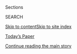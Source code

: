 <div id="app">

<div>

<div class="NYTAppHideMasthead css-1r6wvpq e1suatyy0">

<div class="section css-ui9rw0 e1suatyy2">

<div class="css-eph4ug er09x8g0">

<div class="css-6n7j50">

</div>

<span class="css-1dv1kvn">Sections</span>

<div class="css-10488qs">

<span class="css-1dv1kvn">SEARCH</span>

</div>

[Skip to content](#site-content)[Skip to site
index](#site-index)

</div>

<div class="css-10698na e1huz5gh0">

</div>

</div>

<div id="masthead-bar-one" class="section hasLinks css-15hmgas e1csuq9d3">

<div class="css-uqyvli e1csuq9d0">

</div>

<div class="css-1uqjmks e1csuq9d1">

</div>

<div class="css-9e9ivx">

[](https://myaccount.nytimes3xbfgragh.onion/auth/login?response_type=cookie&client_id=vi)

</div>

<div class="css-1bvtpon e1csuq9d2">

[Today’s Paper](https://www.nytimes3xbfgragh.onion/section/todayspaper)

</div>

</div>

</div>

</div>

<div data-aria-hidden="false">

<div id="site-content" data-role="main">

<div id="top-wrapper" class="css-15p45cc eaca97t0" type="top">

<div id="top-slug" class="css-19x0jxb eaca97t1" hidden="">

Advertisement

</div>

[Continue reading the main
story](#after-top)

<div class="ad top-wrapper" style="text-align:center;height:100%;display:block;min-height:90px">

<div id="top" class="place-ad" data-position="top" data-size-key="top">

</div>

</div>

<div id="after-top">

</div>

</div>

<div id="byline" class="section css-15h4p1b e9abtgs0">

<div class="css-1j21atc e1svk9qx1">

<div class="css-nfcc9b e1svk9qx3">

<div class="css-vl9dhg e1svk9qx5">

<div class="css-1nrhkj6 e1svk9qx6">

# Jennifer Steinhauer

</div>

## <span></span>

Jennifer Steinhauer has been a reporter for The New York Times since
1994. She has worked on the Metro, Business and National desk, and
served as City Hall bureau chief and Los Angeles bureau chief before
moving to Washington in 2010. She is the author of a novel, two
cookbooks and the upcoming book "The Firsts" the story of the women of
the 116th Congress.

</div>

</div>

</div>

<div>

<div id="mid1-wrapper" class="css-1mn4oms eaca97t0" type="rank">

<div id="mid1-slug" class="css-1tag3rd eaca97t1">

Advertisement

</div>

[Continue reading the main
story](#after-mid1)

<div id="mid1" class="ad mid1-wrapper" style="text-align:center;height:100%;display:block">

</div>

<div id="after-mid1">

</div>

</div>

</div>

<div class="css-185go5a e1o5byef0">

<div class="css-15cbhtu">

  - [Latest](#stream-panel)
  - <span class="css-6n7j50">Search</span>
    <div class="control">
    <div class="label-container css-1dv1kvn">
    Search
    </div>
    <div class="css-wm4t3d">
    **<span id="clear-search-input" class="css-1dv1kvn">Clear this text
    input</span>
    </div>
    </div>
    <span class="css-1iovbfw"></span>

<div id="stream-panel" class="section css-8msx5b e1jz0cab1">

<div class="css-13mho3u">

1.  
    
    <div class="css-1cp3ece">
    
    <div class="css-1l4spti">
    
    [](/live/2020/09/11/us/trump-vs-biden/some-fast-growing-militia-groups-are-attracting-veterans)
    
    <div class="css-79elbk">
    
    ![](https://static01.graylady3jvrrxbe.onion/images/2020/09/11/us/politics/11elections-briefing-militia/merlin_176623881_4b54b064-1027-465a-bfaf-ca149bd3ad1d-thumbWide.jpg?quality=75&auto=webp&disable=upscale)
    
    </div>
    
    ## Some fast-growing militia groups are attracting veterans.
    
    This was featured in live coverage.
    
    <div class="css-1nqbnmb ea5icrr0">
    
    By <span class="css-1n7hynb">Jennifer
    Steinhauer</span>
    
    </div>
    
    </div>
    
    <div class="css-1lc2l26 e1xfvim33">
    
    </div>
    
    </div>

2.  
    
    <div class="css-1cp3ece">
    
    <div class="css-1l4spti">
    
    [](/2020/09/11/us/politics/veterans-trump-protests-militias.html)
    
    <div class="css-79elbk">
    
    ![](https://static01.graylady3jvrrxbe.onion/images/2020/09/10/us/politics/10dc-unrest-militias1/merlin_174937320_6efcc5d5-cb90-4396-a481-cc280e95bc97-thumbWide.jpg?quality=75&auto=webp&disable=upscale)
    
    </div>
    
    ## Veterans Fortify the Ranks of Militias Aligned With Trump’s Views
    
    The vast majority of veterans do not join militias, but some
    fast-growing militias have many veterans among their ranks.
    
    <div class="css-1nqbnmb ea5icrr0">
    
    By <span class="css-1n7hynb">Jennifer
    Steinhauer</span>
    
    </div>
    
    </div>
    
    <div class="css-1lc2l26 e1xfvim33">
    
    </div>
    
    </div>

3.  
    
    <div class="css-1cp3ece">
    
    <div class="css-1l4spti">
    
    [](/live/2020/09/04/us/trump-vs-biden/democrats-see-an-opening-for-winning-over-military-voters)
    
    <div class="css-79elbk">
    
    ![](https://static01.graylady3jvrrxbe.onion/images/2020/09/04/us/politics/04elections-briefing-campaign-vets/merlin_167625882_4901d67a-85fa-4df7-a46e-e092376b120b-thumbWide.jpg?quality=75&auto=webp&disable=upscale)
    
    </div>
    
    ## Democrats see an opening for winning over military voters.
    
    This was featured in live coverage.
    
    <div class="css-1nqbnmb ea5icrr0">
    
    By <span class="css-1n7hynb">Jennifer
    Steinhauer</span>
    
    </div>
    
    </div>
    
    <div class="css-1lc2l26 e1xfvim33">
    
    </div>
    
    </div>

4.  
    
    <div class="css-1cp3ece">
    
    <div class="css-1l4spti">
    
    [](/2020/09/04/us/politics/trump-military-vote-democrats.html)
    
    <div class="css-79elbk">
    
    ![](https://static01.graylady3jvrrxbe.onion/images/2020/09/04/us/politics/04CAMPAIGN-VETS1/merlin_167625942_42e815c2-06fd-4b5e-9c20-c45cc9cd0ff9-thumbWide.jpg?quality=75&auto=webp&disable=upscale)
    
    </div>
    
    ## After Report That Trump Disparaged War Dead, Democrats See Chance to Win Over Military Voters
    
    Liberal groups had already ramped up efforts to win over veterans
    and military families in swing states, where even a small shift
    could prove decisive.
    
    <div class="css-1nqbnmb ea5icrr0">
    
    By <span class="css-1n7hynb">Jennifer
    Steinhauer</span>
    
    </div>
    
    </div>
    
    <div class="css-1lc2l26 e1xfvim33">
    
    </div>
    
    </div>

5.  
    
    <div class="css-1cp3ece">
    
    <div class="css-1l4spti">
    
    [](/2020/08/19/us/politics/trump-veterans.html)
    
    <div class="css-79elbk">
    
    ![](https://static01.graylady3jvrrxbe.onion/images/2020/08/17/us/politics/00dc-va1/00dc-va1-thumbWide-v3.jpg?quality=75&auto=webp&disable=upscale)
    
    </div>
    
    ## Trump Cites the V.A. as a Central Achievement. But Troubles Simmer.
    
    The department’s long litany of problems has left some questioning
    why President Trump is trying to make his record there a centerpiece
    of his re-election campaign.
    
    <div class="css-1nqbnmb ea5icrr0">
    
    By <span class="css-1n7hynb">Jennifer
    Steinhauer</span>
    
    </div>
    
    </div>
    
    <div class="css-1lc2l26 e1xfvim33">
    
    </div>
    
    </div>

6.  
    
    <div class="css-1cp3ece">
    
    <div class="css-1l4spti">
    
    [](/2020/08/12/health/Covid-restaurants-bars.html)
    
    <div class="css-79elbk">
    
    ![](https://static01.graylady3jvrrxbe.onion/images/2020/08/12/science/12VIRUS-RESTAURANTS4/00VIRUS-RESTAURANTS4-thumbWide.jpg?quality=75&auto=webp&disable=upscale)
    
    </div>
    
    ## The Nation Wanted to Eat Out Again. Everyone Has Paid the Price.
    
    Governments and restaurant owners wanted to get back to business.
    But bars and restaurants have become a focal point for clusters of
    Covid infections.
    
    <div class="css-1nqbnmb ea5icrr0">
    
    By <span class="css-1n7hynb">Jennifer
    Steinhauer</span>
    
    </div>
    
    </div>
    
    <div class="css-1lc2l26 e1xfvim33">
    
    </div>
    
    </div>

7.  
    
    <div class="css-1cp3ece">
    
    <div class="css-1l4spti">
    
    [](/2020/07/31/health/covid-contact-tracing-tests.html)
    
    <div class="css-79elbk">
    
    ![](https://static01.graylady3jvrrxbe.onion/images/2020/07/28/science/28VIRUS-TRACE3/28VIRUS-TRACE3-thumbWide.jpg?quality=75&auto=webp&disable=upscale)
    
    </div>
    
    ## Contact Tracing Is Failing in Many States. Here’s Why.
    
    Inadequate testing and protracted delays in producing results have
    crippled tracking and hampered efforts to contain major outbreaks.
    
    <div class="css-1nqbnmb ea5icrr0">
    
    By <span class="css-1n7hynb">Jennifer Steinhauer <span>and</span>
    Abby
    Goodnough</span>
    
    </div>
    
    </div>
    
    <div class="css-1lc2l26 e1xfvim33">
    
    </div>
    
    </div>

8.  
    
    <div class="css-1cp3ece">
    
    <div class="css-1l4spti">
    
    [](/2020/07/28/us/politics/veterans-suicide.html)
    
    <div class="css-79elbk">
    
    ![](https://static01.graylady3jvrrxbe.onion/images/2020/07/28/us/politics/28dc-va/merlin_169646094_23e0bbc5-c4fe-44ca-bca5-3417234a3ac1-thumbWide.jpg?quality=75&auto=webp&disable=upscale)
    
    </div>
    
    ## Report Slams Doctor at V.A. for Dismissing Suicide Risk of Patient Who Later Killed Himself
    
    Six days after being removed by the police from a veterans hospital
    in Washington, the man died from a self-inflicted gunshot wound.
    
    <div class="css-1nqbnmb ea5icrr0">
    
    By <span class="css-1n7hynb">Jennifer
    Steinhauer</span>
    
    </div>
    
    </div>
    
    <div class="css-1lc2l26 e1xfvim33">
    
    </div>
    
    </div>

9.  
    
    <div class="css-1cp3ece">
    
    <div class="css-1l4spti">
    
    [](/2020/07/21/us/politics/coronavirus-military.html)
    
    <div class="css-79elbk">
    
    ![](https://static01.graylady3jvrrxbe.onion/images/2020/07/21/us/politics/21dc-virus-military1/merlin_173626323_c7b0f6f0-692e-4ec9-ad98-ae7ce9c96213-thumbWide.jpg?quality=75&auto=webp&disable=upscale)
    
    </div>
    
    ## Rise in Virus Cases Near Bases in U.S. and Abroad Poses Test for Military
    
    American military officials are trying to contain the spread of the
    coronavirus in its ranks while tackling logistical problems like
    relieving troops overseas.
    
    <div class="css-1nqbnmb ea5icrr0">
    
    By <span class="css-1n7hynb">Jennifer Steinhauer <span>and</span>
    Thomas
    Gibbons-Neff</span>
    
    </div>
    
    </div>
    
    <div class="css-1lc2l26 e1xfvim33">
    
    </div>
    
    </div>

10. 
    
    <div class="css-1cp3ece">
    
    <div class="css-1l4spti">
    
    [](/2020/07/15/magazine/victory-gardens-world-war-II.html)
    
    <div class="css-79elbk">
    
    ![](https://static01.graylady3jvrrxbe.onion/images/2020/07/15/multimedia/15ww2-victory-gardens-01/15ww2-victory-gardens-01-thumbWide.png?quality=75&auto=webp&disable=upscale)
    
    </div>
    
    ### <span class="css-m70j1g">Beyond the World War II We Know</span>
    
    ## Victory Gardens Were More About Solidarity Than Survival
    
    During World War II, millions of Americans grew their own
    vegetables, but the movement was driven much more by government and
    corporate messaging than by the threat of starvation.
    
    <div class="css-1nqbnmb ea5icrr0">
    
    By <span class="css-1n7hynb">Jennifer Steinhauer</span>
    
    </div>
    
    </div>
    
    <div class="css-1lc2l26 e1xfvim33">
    
    </div>
    
    </div>

<div class="css-13mho3u">

<div class="css-1t62hi8">

<div class="css-1stvaey">

Show
More

<div>

<div style="border:0;clip:rect(0 0 0 0);height:1px;margin:-1px;overflow:hidden;white-space:nowrap;padding:0;width:1px;position:absolute" data-role="log" data-aria-live="assertive">

</div>

<div style="border:0;clip:rect(0 0 0 0);height:1px;margin:-1px;overflow:hidden;white-space:nowrap;padding:0;width:1px;position:absolute" data-role="log" data-aria-live="assertive">

</div>

<div style="border:0;clip:rect(0 0 0 0);height:1px;margin:-1px;overflow:hidden;white-space:nowrap;padding:0;width:1px;position:absolute" data-role="log" data-aria-live="polite">

</div>

<div style="border:0;clip:rect(0 0 0 0);height:1px;margin:-1px;overflow:hidden;white-space:nowrap;padding:0;width:1px;position:absolute" data-role="log" data-aria-live="polite">

</div>

</div>

</div>

</div>

</div>

</div>

<div class="css-g6hk37 supplemental">

<div id="mid2-wrapper" class="css-10wkyv7 eaca97t0" type="lede">

<div id="mid2-slug" class="css-1tag3rd eaca97t1">

Advertisement

</div>

[Continue reading the main
story](#after-mid2)

<div id="mid2" class="ad mid2-wrapper" style="text-align:center;height:100%;display:block;min-height:250px">

</div>

<div id="after-mid2">

</div>

</div>

## Follow Elsewhere

<div class="module-body">

  - [**<span data-aria-hidden="true">jestei</span><span class="css-1dv1kvn">twitter
    page for jestei</span>](https://twitter.com/jestei)

</div>

## Feedback? Questions?

<div class="css-hftqp3">

Include your name, the article headline, and your message.

</div>

Email Author

</div>

</div>

</div>

</div>

</div>

</div>

## Site Index

<div>

</div>

## Site Information Navigation

  - [© <span>2020</span> <span>The New York Times
    Company</span>](https://help.nytimes3xbfgragh.onion/hc/en-us/articles/115014792127-Copyright-notice)

<!-- end list -->

  - [NYTCo](https://www.nytco.com/)
  - [Contact
    Us](https://help.nytimes3xbfgragh.onion/hc/en-us/articles/115015385887-Contact-Us)
  - [Work with us](https://www.nytco.com/careers/)
  - [Advertise](https://nytmediakit.com/)
  - [T Brand Studio](http://www.tbrandstudio.com/)
  - [Your Ad
    Choices](https://www.nytimes3xbfgragh.onion/privacy/cookie-policy#how-do-i-manage-trackers)
  - [Privacy](https://www.nytimes3xbfgragh.onion/privacy)
  - [Terms of
    Service](https://help.nytimes3xbfgragh.onion/hc/en-us/articles/115014893428-Terms-of-service)
  - [Terms of
    Sale](https://help.nytimes3xbfgragh.onion/hc/en-us/articles/115014893968-Terms-of-sale)
  - [Site
    Map](https://spiderbites.nytimes3xbfgragh.onion)
  - [Help](https://help.nytimes3xbfgragh.onion/hc/en-us)
  - [Subscriptions](https://www.nytimes3xbfgragh.onion/subscription?campaignId=37WXW)

</div>

</div>
